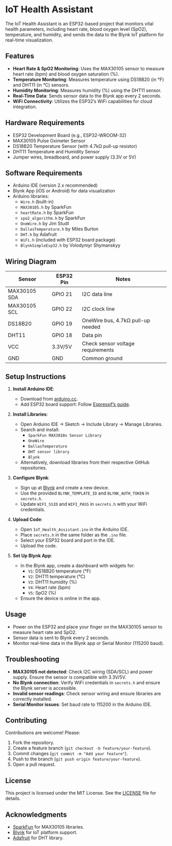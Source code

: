 # IoT Health Assistant

The IoT Health Assistant is an ESP32-based project that monitors vital health parameters, including heart rate, blood oxygen level (SpO2), temperature, and humidity, and sends the data to the Blynk IoT platform for real-time visualization.

## Features
- **Heart Rate & SpO2 Monitoring**: Uses the MAX30105 sensor to measure heart rate (bpm) and blood oxygen saturation (%).
- **Temperature Monitoring**: Measures temperature using DS18B20 (in °F) and DHT11 (in °C) sensors.
- **Humidity Monitoring**: Measures humidity (%) using the DHT11 sensor.
- **Real-Time Data**: Sends sensor data to the Blynk app every 2 seconds.
- **WiFi Connectivity**: Utilizes the ESP32’s WiFi capabilities for cloud integration.

## Hardware Requirements
- ESP32 Development Board (e.g., ESP32-WROOM-32)
- MAX30105 Pulse Oximeter Sensor
- DS18B20 Temperature Sensor (with 4.7kΩ pull-up resistor)
- DHT11 Temperature and Humidity Sensor
- Jumper wires, breadboard, and power supply (3.3V or 5V)

## Software Requirements
- Arduino IDE (version 2.x recommended)
- Blynk App (iOS or Android) for data visualization
- Arduino libraries:
  - `Wire.h` (built-in)
  - `MAX30105.h` by SparkFun
  - `heartRate.h` by SparkFun
  - `spo2_algorithm.h` by SparkFun
  - `OneWire.h` by Jim Studt
  - `DallasTemperature.h` by Miles Burton
  - `DHT.h` by Adafruit
  - `WiFi.h` (included with ESP32 board package)
  - `BlynkSimpleEsp32.h` by Volodymyr Shymanskyy

## Wiring Diagram
| Sensor       | ESP32 Pin | Notes                              |
|--------------|-----------|------------------------------------|
| MAX30105 SDA | GPIO 21   | I2C data line                     |
| MAX30105 SCL | GPIO 22   | I2C clock line                    |
| DS18B20      | GPIO 19   | OneWire bus, 4.7kΩ pull-up needed |
| DHT11        | GPIO 18   | Data pin                          |
| VCC          | 3.3V/5V   | Check sensor voltage requirements |
| GND          | GND       | Common ground                     |

## Setup Instructions
1. **Install Arduino IDE**:
   - Download from [arduino.cc](https://www.arduino.cc/en/software).
   - Add ESP32 board support: Follow [Espressif’s guide](https://docs.espressif.com/projects/arduino-esp32/en/latest/installing.html).

2. **Install Libraries**:
   - Open Arduino IDE → Sketch → Include Library → Manage Libraries.
   - Search and install:
     - `SparkFun MAX3010x Sensor Library`
     - `OneWire`
     - `DallasTemperature`
     - `DHT sensor library`
     - `Blynk`
   - Alternatively, download libraries from their respective GitHub repositories.

3. **Configure Blynk**:
   - Sign up at [Blynk](https://blynk.io/) and create a new device.
   - Use the provided `BLYNK_TEMPLATE_ID` and `BLYNK_AUTH_TOKEN` in `secrets.h`.
   - Update `WIFI_SSID` and `WIFI_PASS` in `secrets.h` with your WiFi credentials.

4. **Upload Code**:
   - Open `IoT_Health_Assistant.ino` in the Arduino IDE.
   - Place `secrets.h` in the same folder as the `.ino` file.
   - Select your ESP32 board and port in the IDE.
   - Upload the code.

5. **Set Up Blynk App**:
   - In the Blynk app, create a dashboard with widgets for:
     - `V1`: DS18B20 temperature (°F)
     - `V2`: DHT11 temperature (°C)
     - `V3`: DHT11 humidity (%)
     - `V4`: Heart rate (bpm)
     - `V5`: SpO2 (%)
   - Ensure the device is online in the app.

## Usage
- Power on the ESP32 and place your finger on the MAX30105 sensor to measure heart rate and SpO2.
- Sensor data is sent to Blynk every 2 seconds.
- Monitor real-time data in the Blynk app or Serial Monitor (115200 baud).

## Troubleshooting
- **MAX30105 not detected**: Check I2C wiring (SDA/SCL) and power supply. Ensure the sensor is compatible with 3.3V/5V.
- **No Blynk connection**: Verify WiFi credentials in `secrets.h` and ensure the Blynk server is accessible.
- **Invalid sensor readings**: Check sensor wiring and ensure libraries are correctly installed.
- **Serial Monitor issues**: Set baud rate to 115200 in the Arduino IDE.

## Contributing
Contributions are welcome! Please:
1. Fork the repository.
2. Create a feature branch (`git checkout -b feature/your-feature`).
3. Commit changes (`git commit -m "Add your feature"`).
4. Push to the branch (`git push origin feature/your-feature`).
5. Open a pull request.

## License
This project is licensed under the MIT License. See the [LICENSE](LICENSE) file for details.

## Acknowledgments
- [SparkFun](https://github.com/sparkfun) for MAX30105 libraries.
- [Blynk](https://blynk.io/) for IoT platform support.
- [Adafruit](https://github.com/adafruit) for DHT library.